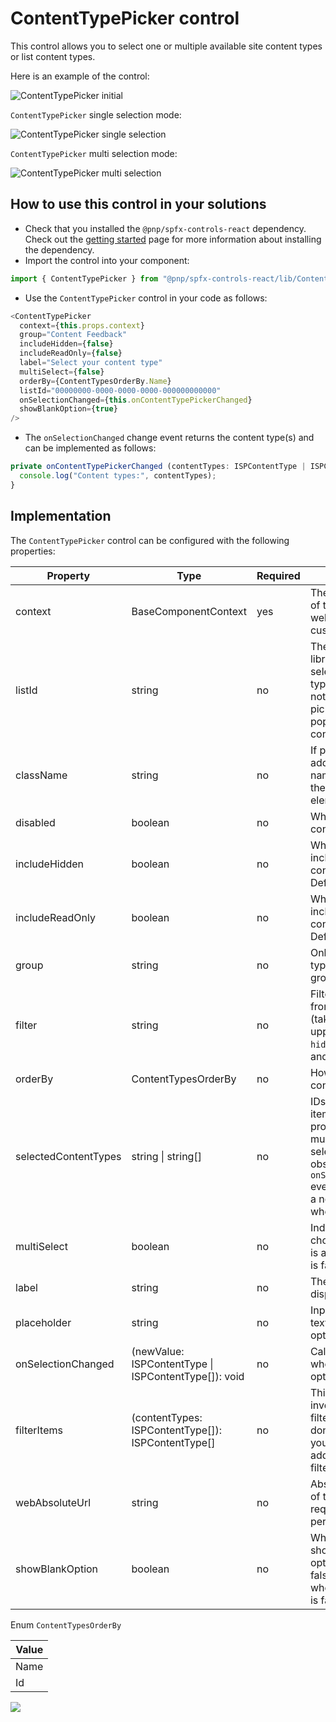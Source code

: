 # ContentTypePicker control

This control allows you to select one or multiple available site content types or list content types.

Here is an example of the control:

![ContentTypePicker initial](../assets/ContentTypePicker-initial.png)

`ContentTypePicker` single selection mode:

![ContentTypePicker single selection](../assets/ContentTypePicker-single.png)

`ContentTypePicker` multi selection mode:

![ContentTypePicker multi selection](../assets/ContentTypePicker-multi.png)

## How to use this control in your solutions

- Check that you installed the `@pnp/spfx-controls-react` dependency. Check out the [getting started](../../#getting-started) page for more information about installing the dependency.
- Import the control into your component:

```TypeScript
import { ContentTypePicker } from "@pnp/spfx-controls-react/lib/ContentTypePicker";
```

- Use the `ContentTypePicker` control in your code as follows:

```TypeScript
<ContentTypePicker
  context={this.props.context}
  group="Content Feedback"
  includeHidden={false}
  includeReadOnly={false}
  label="Select your content type"
  multiSelect={false}
  orderBy={ContentTypesOrderBy.Name}
  listId="00000000-0000-0000-0000-000000000000"
  onSelectionChanged={this.onContentTypePickerChanged}
  showBlankOption={true}
/>
```

- The `onSelectionChanged` change event returns the content type(s) and can be implemented as follows:

```TypeScript
private onContentTypePickerChanged (contentTypes: ISPContentType | ISPContentType[]) {
  console.log("Content types:", contentTypes);
}
```

## Implementation

The `ContentTypePicker` control can be configured with the following properties:

| Property | Type | Required | Description |
| --- | --- | --- | --- |
| context | BaseComponentContext | yes | The context object of the SPFx loaded webpart or customizer. |
| listId | string | no | The ID of the list or library you wish to select content type(s) from. When not specified, picker will be populated with site content types.|
| className | string | no | If provided, additional class name to provide on the dropdown element. |
| disabled | boolean | no | Whether or not the control is disabled. |
| includeHidden | boolean | no | Whether or not to include hidden content types. Default is true. |
| includeReadOnly | boolean | no | Whether or not to include read-only content types. Default is true. |
| group | string | no | Only show content types of a certain group. |
| filter | string | no | Filter content types from OData query (takes the upperhand of `hidden`, `readOnly` and `group` Filters). |
| orderBy | ContentTypesOrderBy | no | How to order the content types. |
| selectedContentTypes | string \| string[] | no | IDs of the selected item(s). If you provide this, you must maintain selection state by observing `onSelectionChanged` events and passing a new value in when changed. |
| multiSelect | boolean | no | Indicates if multi-choice selections is allowed. Default is false. |
| label | string | no | The label to display. |
| placeholder | string | no | Input placeholder text. Displayed until option is selected. |
| onSelectionChanged | (newValue: ISPContentType \| ISPContentType[]): void | no | Callback issued when the selected option changes. |
| filterItems | (contentTypes: ISPContentType[]): ISPContentType[] | no | This function is invoked after the filtering has been done. This allows you to add additional custom filtering. |
| webAbsoluteUrl | string | no | Absolute Web Url of target site (user requires permissions). |
| showBlankOption | boolean | no | Whether or not to show a blank option. Default is false. Works only when `multiSelect` is false. |

Enum `ContentTypesOrderBy`

| Value |
| ---- |
| Name |
| Id |

![](https://telemetry.sharepointpnp.com/sp-dev-fx-controls-react/wiki/controls/ContentTypePicker)
